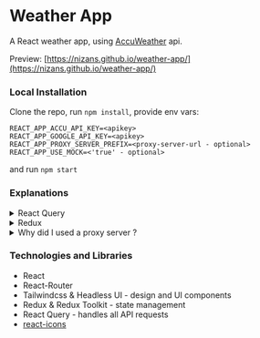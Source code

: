 # Weather App

A React weather app, using [AccuWeather](https://developer.accuweather.com/) api.

Preview: [https://nizans.github.io/weather-app/](https://nizans.github.io/weather-app/)

### **Local Installation**

Clone the repo, run `npm install`, provide env vars:

```
REACT_APP_ACCU_API_KEY=<apikey>
REACT_APP_GOOGLE_API_KEY=<apikey>
REACT_APP_PROXY_SERVER_PREFIX=<proxy-server-url - optional>
REACT_APP_USE_MOCK=<'true' - optional>
```

and run `npm start`

### **Explanations**

<details>
<summary>
    React Query    
</summary>

React Query makes all the API requests in the app, using a custom hook that wraps the useQuery hook for each request. The hooks are located in the [query.hooks.js](https://github.com/nizans/weather-app/blob/main/src/lib/reactQuery/query.hooks.js) file.

Some of the hooks are doing extra logic, for example:

- [useFetchLocationPhoto](https://github.com/nizans/weather-app/blob/a4e7d5cbd1ee68911b2826982d0bb2c14e2c403d/src/lib/reactQuery/query.hooks.js#L85) - gets the location name, then uses it to get the location photo
- [useSetDefaultLocationByGEO](https://github.com/nizans/weather-app/blob/a4e7d5cbd1ee68911b2826982d0bb2c14e2c403d/src/lib/reactQuery/query.hooks.js#L57) - gets the location and then updates the [defaultLocation](https://github.com/nizans/weather-app/blob/main/src/features/fiveDayForecast/defaultLocation.slice.js) state

The queries use the custom [\_fetch](https://github.com/nizans/weather-app/blob/a4e7d5cbd1ee68911b2826982d0bb2c14e2c403d/src/lib/reactQuery/query.function.js#L8) function, which wraps the fetch API.

The hooks pass the errors the may occur to the [queryErrorHandler](https://github.com/nizans/weather-app/blob/a4e7d5cbd1ee68911b2826982d0bb2c14e2c403d/src/lib/reactQuery/query.error.js#L17) by default.

Query keys are defined in the [query.keys.js](https://github.com/nizans/weather-app/blob/main/src/lib/reactQuery/query.keys.js) file.

</details>

<details>
<summary>
Redux
</summary>

Redux manages the app state, which includes the [theme](https://github.com/nizans/weather-app/blob/main/src/features/theme/theme.slice.js), [favorites](https://github.com/nizans/weather-app/blob/main/src/features/favorites/Favorites.slice.js), [defaultLocation](https://github.com/nizans/weather-app/blob/main/src/features/fiveDayForecast/defaultLocation.slice.js), and [notifications](https://github.com/nizans/weather-app/blob/main/src/features/notifications/notifications.slice.js).

A [subscriber](https://github.com/nizans/weather-app/blob/a4e7d5cbd1ee68911b2826982d0bb2c14e2c403d/src/store/store.js#L18) persists the theme and favorites data to local storage, which the store tries to load when initiated.

Examples:

- The app [fires](https://github.com/nizans/weather-app/blob/a4e7d5cbd1ee68911b2826982d0bb2c14e2c403d/src/features/notifications/Notifications.js#L25) a toast when a [notification object](https://github.com/nizans/weather-app/blob/main/src/features/notifications/notifications.model.js) is added to the notifications array and dismisses it when removed (e.g., [addNotification](https://github.com/nizans/weather-app/blob/a4e7d5cbd1ee68911b2826982d0bb2c14e2c403d/src/features/searchInput/SearchInput.js#L22)).

- The app home page shows the [weather forecast](https://github.com/nizans/weather-app/blob/a4e7d5cbd1ee68911b2826982d0bb2c14e2c403d/src/features/fiveDayForecast/FiveDayForecastWrapper.js#L12) of the current [defaultLocation](https://github.com/nizans/weather-app/blob/main/src/features/fiveDayForecast/defaultLocation.slice.js)

</details>

<details>
<summary>
Why did I used a proxy server ?
</summary>

During development, I ran into some CORS issues while fetching from Google API and found this [quick fix](https://github.com/Rob--W/cors-anywhere/).

</details>

### **Technologies and Libraries**

- React
- React-Router
- Tailwindcss & Headless UI - design and UI components
- Redux & Redux Toolkit - state management
- React Query - handles all API requests
- [react-icons](https://react-icons.github.io/react-icons/)
